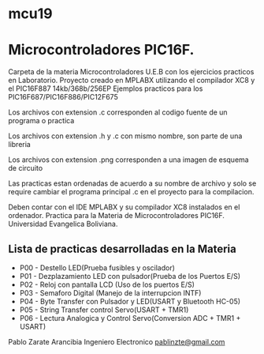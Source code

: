 # mcu19
# Microcontroladores PIC16F.

Carpeta de la materia Microcontroladores U.E.B con los ejercicios practicos en Laboratorio. Proyecto creado en MPLABX utilizando el compilador XC8 y el PIC16F887 14kb/368b/256EP Ejemplos practicos para los PIC16F687/PIC16F886/PIC12F675

Los archivos con extension .c corresponden al codigo fuente de un programa o practica

Los archivos con extension .h y .c con mismo nombre, son parte de una libreria

Los archivos con extension .png corresponden a una imagen de esquema de circuito

Las practicas estan ordenadas de acuerdo a su nombre de archivo y solo se require cambiar el programa principal .c en el proyecto para la compilacion.

Deben contar con el IDE MPLABX y su compilador XC8 instalados en el ordenador.
Practica para la Materia de Microcontroladores PIC16F.
Universidad Evangelica Boliviana.

## Lista de practicas desarrolladas en la Materia
- P00 - Destello LED(Prueba fusibles y oscilador)
- P01 - Dezplazamiento LED con pulsador(Prueba de los Puertos E/S)
- P02 - Reloj con pantalla LCD (Uso de los puertos E/S)
- P03 - Semaforo Digital (Manejo de la interrupcion INTF)
- P04 - Byte Transfer con Pulsador y LED(USART y Bluetooth HC-05)
- P05 - String Transfer control Servo(USART + TMR1)
- P06 - Lectura Analogica y Control Servo(Conversion ADC + TMR1 + USART)

Pablo Zarate Arancibia
Ingeniero Electronico
pablinzte@gmail.com


